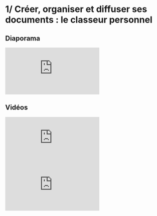 # 1/ Créer, organiser et diffuser ses documents : le classeur personnel

## Diaporama

<iframe src="https://docs.google.com/presentation/d/e/2PACX-1vTP4yp3x94w3plwPUebE7wHmH1UzPHkmgTARoRGRt9B72sxplwjC2IL-k6ZLaJAOAPU3zUUOsa-HSuc/embed?start=false&loop=false&delayms=60000" frameborder="0" allowfullscreen="true" mozallowfullscreen="true" webkitallowfullscreen="true"></iframe>

## Vidéos

<iframe sandbox="allow-same-origin allow-scripts allow-popups" src="https://tube.ac-lyon.fr/videos/embed/2ac07571-53ef-4ccc-82e9-2960cbddb4a6" frameborder="0" allowfullscreen></iframe>


<iframe sandbox="allow-same-origin allow-scripts allow-popups" src="https://tube.ac-lyon.fr/videos/embed/68f1c377-c49a-469b-9283-8a219b13f3a0" frameborder="0" allowfullscreen></iframe>